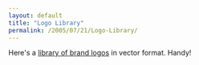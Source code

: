 ```yaml
---
layout: default
title: "Logo Library"
permalink: /2005/07/21/Logo-Library/
---
```


Here's a <a href="http://www.logotypes.ru/default_e.asp" target="_blank">library of brand logos</a> in vector format. Handy!<br/>